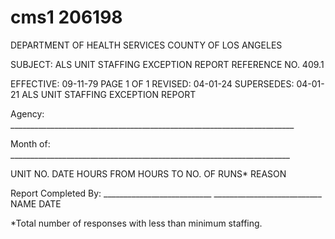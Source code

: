 # cms1 206198

DEPARTMENT OF HEALTH SERVICES 
COUNTY OF LOS ANGELES 
 
SUBJECT: ALS UNIT STAFFING EXCEPTION REPORT REFERENCE NO. 409.1 
 
EFFECTIVE: 09-11-79 PAGE 1 OF 1 
REVISED: 04-01-24 
SUPERSEDES: 04-01-21 
ALS UNIT STAFFING EXCEPTION REPORT 
 
Agency: _______________________________________________________________________ 
 
Month of: ______________________________________________________________________ 
 
UNIT 
NO. 
DATE 
HOURS 
FROM 
HOURS 
TO 
NO. OF 
RUNS* 
REASON 
      
      
      
      
      
      
      
      
      
      
      
      
      
      
      
      
      
      
      
      
      
      
      
      
      
      
      
 
Report Completed By:  ___________________________  ___________________________ 
NAME      DATE 
 
*Total number of responses with less than minimum staffing.
